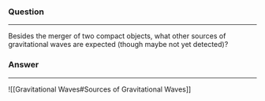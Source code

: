 ### Question
---
Besides the merger of two compact objects, what other sources of gravitational waves are expected (though maybe not yet detected)?

### Answer
---
![[Gravitational Waves#Sources of Gravitational Waves]]